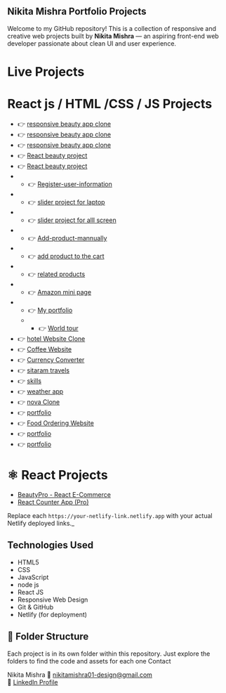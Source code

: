 ## Nikita Mishra Portfolio Projects 


Welcome to my GitHub repository! This is a collection of responsive and creative web projects built by **Nikita Mishra** — an aspiring front-end web developer passionate about clean UI and user experience.

# Live Projects


#   React js / HTML /CSS  / JS Projects
- 👉 [responsive beauty app clone ](https://starlit-beignet-438981.netlify.app/)
- 👉 [responsive beauty app clone ](https://beautyapp-clone.netlify.app/)
- 👉 [responsive beauty app clone ](https://responsive-beautyapp.netlify.app/)
- 👉 [React beauty project](https://beautyapp12.netlify.app/)
- 👉 [React beauty project](https://beautyapp121212.netlify.app/)
 - - 👉 [Register-user-information](https://register-user-info.netlify.app/)
- - 👉 [slider project for laptop ](https://slider121212.netlify.app/)  
 - - 👉 [slider project for alll screen ](https://slider-project11.netlify.app/)
  - - 👉 [Add-product-mannually](https://add-product12.netlify.app/)
  - - 👉 [add product to the cart](https://cart121212.netlify.app/)
   - - 👉 [related products](https://related-products.netlify.app/)
 - - 👉 [Amazon mini page](https://amazone121.netlify.app/)
- - 👉 [My portfolio](https://nikku1213.netlify.app/)
   - - 👉 [World tour](https://world1211.netlify.app/)
- 👉 [hotel Website Clone](https://hotel1212.netlify.app/)
- 👉 [Coffee Website](https://your-netlify-link.netlify.app)
- 👉 [Currency Converter](https://nikita1111.netlify.app/)
- 👉 [sitaram travels](https://travels1211.netlify.app/)
- 👉 [skills](https://nikku121212.netlify.app/) 
- 👉 [weather app](https://weath12.netlify.app/)
- 👉 [nova Clone](https://nikku1717.netlify.app/)
-  👉 [portfolio](https://ourpage.netlify.app/)
 - 👉 [Food Ordering Website](https://proj1112.netlify.app/)
- 👉 [portfolio](https://portfolio9935.netlify.app/)
 - 👉 [portfolio](https://portfolio9935.netlify.app/)
       


# ⚛️ React Projects

-  [BeautyPro - React E-Commerce](https://your-netlify-link.netlify.app)
-  [React Counter App (Pro)](https://your-netlify-link.netlify.app)


 Replace each `https://your-netlify-link.netlify.app` with your actual Netlify deployed links._



## Technologies Used

- HTML5  
- CSS  
- JavaScript
- node js
- React JS  
- Responsive Web Design  
- Git & GitHub  
- Netlify (for deployment)



## 📁 Folder Structure

Each project is in its own folder within this repository. Just explore the folders to find the code and assets for each one
Contact

Nikita Mishra
📧 [nikitamishra01-design@gmail.com](mailto:nikitamishra01-design@gmail.com)  
🔗 [LinkedIn Profile](https://www.linkedin.com/in/nikita-mishra-0881b5375)


